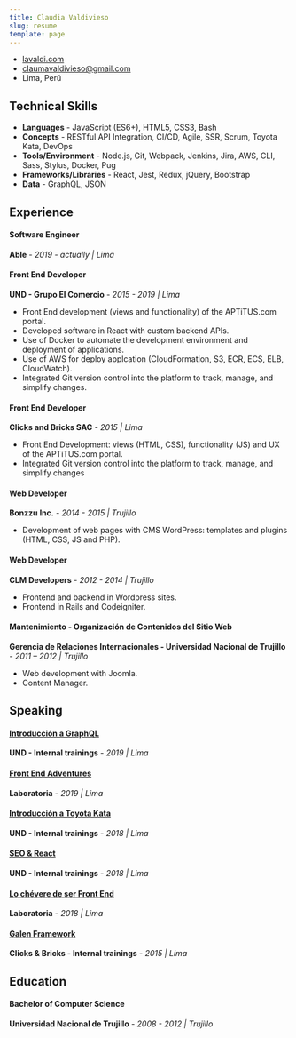 ```yaml
---
title: Claudia Valdivieso
slug: resume
template: page
---
```


- [lavaldi.com](https://www.lavaldi.com)
- [claumavaldivieso@gmail.com](mailto:claumavaldivieso[AT]gmail[DOT]com)
- Lima, Perú

## Technical Skills

- **Languages** - JavaScript (ES6+), HTML5, CSS3, Bash
- **Concepts** - RESTful API Integration, CI/CD, Agile, SSR, Scrum, Toyota Kata, DevOps
- **Tools/Environment** - Node.js, Git, Webpack, Jenkins, Jira, AWS, CLI, Sass, Stylus, Docker, Pug
- **Frameworks/Libraries** - React, Jest, Redux, jQuery, Bootstrap
- **Data** - GraphQL, JSON

## Experience

#### Software Engineer

**Able** - _2019 - actually | Lima_

#### Front End Developer

**UND - Grupo El Comercio** - _2015 - 2019 | Lima_

- Front End development (views and functionality) of the APTiTUS.com portal.
- Developed software in React with custom backend APIs.
- Use of Docker to automate the development environment and deployment of applications.
- Use of AWS for deploy applcation (CloudFormation, S3, ECR, ECS, ELB, CloudWatch).
- Integrated Git version control into the platform to track, manage, and simplify changes.

#### Front End Developer

**Clicks and Bricks SAC** - _2015 | Lima_

- Front End Development: views (HTML, CSS), functionality (JS) and UX of the APTiTUS.com portal.
- Integrated Git version control into the platform to track, manage, and simplify changes

#### Web Developer

**Bonzzu Inc.** - _2014 - 2015 | Trujillo_

- Development of web pages with CMS WordPress: templates and plugins (HTML, CSS, JS and PHP).

#### Web Developer

**CLM Developers** - _2012 - 2014 | Trujillo_

- Frontend and backend in Wordpress sites. 
- Frontend in Rails and Codeigniter.

#### Mantenimiento - Organización de Contenidos del Sitio Web

**Gerencia de Relaciones Internacionales - Universidad Nacional de Trujillo** - _2011 – 2012 | Trujillo_

- Web development with Joomla.
- Content Manager.

## Speaking

#### [Introducción a GraphQL](/graphql-talk)

**UND - Internal trainings** - _2019 | Lima_

#### [Front End Adventures](https://und-tech-examples.github.io/frontend-adventures/#0)

**Laboratoria** - _2019 | Lima_

#### [Introducción a Toyota Kata](/toyota-kata-talk/)

**UND - Internal trainings** - _2018 | Lima_

#### [SEO & React](/seo-react-talk/)

**UND - Internal trainings** - _2018 | Lima_

#### [Lo chévere de ser Front End](https://slides.com/lavaldi/lo-chevere-de-ser-frontend)

**Laboratoria** - _2018 | Lima_

#### [Galen Framework](https://slides.com/lavaldi/galenframework#/)

**Clicks & Bricks - Internal trainings** - _2015 | Lima_

## Education

#### Bachelor of Computer Science

**Universidad Nacional de Trujillo** - _2008 - 2012 | Trujillo_
  
